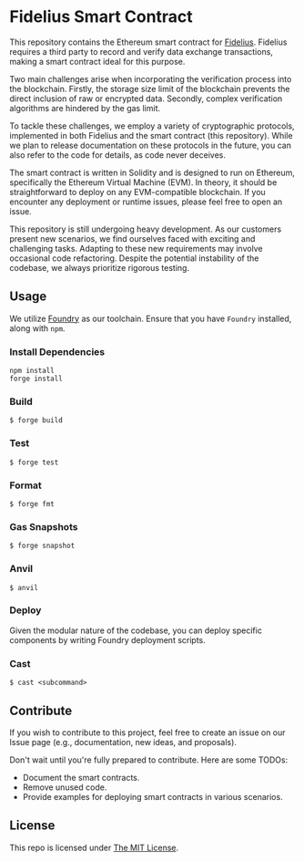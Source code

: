 # Fidelius Smart Contract

This repository contains the Ethereum smart contract for [Fidelius](https://github.com/YeeZTech/YeeZ-Privacy-Computing). Fidelius requires a third party to record and verify data exchange transactions, making a smart contract ideal for this purpose.

Two main challenges arise when incorporating the verification process into the blockchain. Firstly, the storage size limit of the blockchain prevents the direct inclusion of raw or encrypted data. Secondly, complex verification algorithms are hindered by the gas limit.

To tackle these challenges, we employ a variety of cryptographic protocols, implemented in both Fidelius and the smart contract (this repository). While we plan to release documentation on these protocols in the future, you can also refer to the code for details, as code never deceives.

The smart contract is written in Solidity and is designed to run on Ethereum, specifically the Ethereum Virtual Machine (EVM). In theory, it should be straightforward to deploy on any EVM-compatible blockchain. If you encounter any deployment or runtime issues, please feel free to open an issue.

This repository is still undergoing heavy development. As our customers present new scenarios, we find ourselves faced with exciting and challenging tasks. Adapting to these new requirements may involve occasional code refactoring. Despite the potential instability of the codebase, we always prioritize rigorous testing.

## Usage
We utilize [Foundry](https://book.getfoundry.sh/) as our toolchain. Ensure that you have `Foundry` installed, along with `npm`.

### Install Dependencies

```shell
npm install
forge install
```
### Build

```shell
$ forge build
```

### Test

```shell
$ forge test
```

### Format

```shell
$ forge fmt
```

### Gas Snapshots

```shell
$ forge snapshot
```

### Anvil

```shell
$ anvil
```

### Deploy

Given the modular nature of the codebase, you can deploy specific components by writing Foundry deployment scripts.

### Cast

```shell
$ cast <subcommand>
```

## Contribute
If you wish to contribute to this project, feel free to create an issue on our Issue page (e.g., documentation, new ideas, and proposals).

Don't wait until you're fully prepared to contribute. Here are some TODOs:

- Document the smart contracts.
- Remove unused code.
- Provide examples for deploying smart contracts in various scenarios.

## License
This repo is licensed under [The MIT License](https://opensource.org/license/mit).